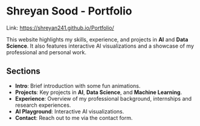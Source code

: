 # Shreyan Sood - Portfolio

Link: https://shreyan241.github.io/Portfolio/

This website highlights my skills, experience, and projects in **AI** and **Data Science**. It also features interactive AI visualizations and a showcase of my professional and personal work.

## Sections
- **Intro**: Brief introduction with some fun animations.
- **Projects**: Key projects in **AI**, **Data Science**, and **Machine Learning**.
- **Experience**: Overview of my professional background, internships and research experiences.
- **AI Playground**: Interactive AI visualizations.
- **Contact**: Reach out to me via the contact form.
